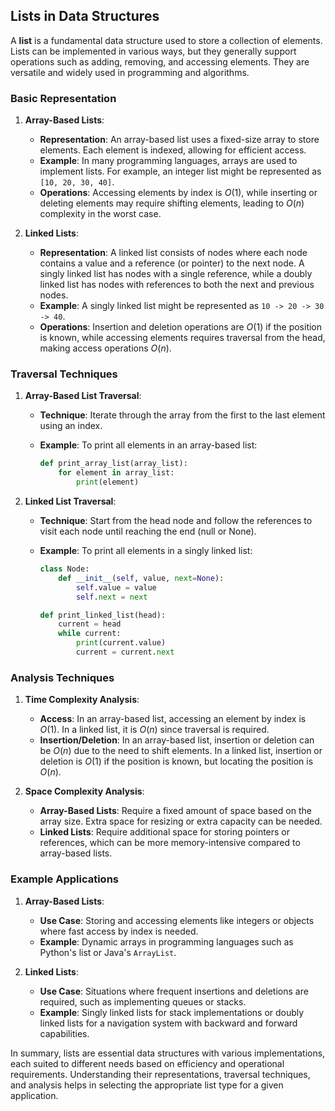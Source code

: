 ## Lists in Data Structures

A **list** is a fundamental data structure used to store a collection of elements. Lists can be implemented in various ways, but they generally support operations such as adding, removing, and accessing elements. They are versatile and widely used in programming and algorithms.

### Basic Representation

1. **Array-Based Lists**:
   - **Representation**: An array-based list uses a fixed-size array to store elements. Each element is indexed, allowing for efficient access.
   - **Example**: In many programming languages, arrays are used to implement lists. For example, an integer list might be represented as `[10, 20, 30, 40]`.
   - **Operations**: Accessing elements by index is $O(1)$, while inserting or deleting elements may require shifting elements, leading to $O(n)$ complexity in the worst case.

2. **Linked Lists**:
   - **Representation**: A linked list consists of nodes where each node contains a value and a reference (or pointer) to the next node. A singly linked list has nodes with a single reference, while a doubly linked list has nodes with references to both the next and previous nodes.
   - **Example**: A singly linked list might be represented as `10 -> 20 -> 30 -> 40`.
   - **Operations**: Insertion and deletion operations are $O(1)$ if the position is known, while accessing elements requires traversal from the head, making access operations $O(n)$.

### Traversal Techniques

1. **Array-Based List Traversal**:
   - **Technique**: Iterate through the array from the first to the last element using an index.
   - **Example**: To print all elements in an array-based list:

     ```python
     def print_array_list(array_list):
         for element in array_list:
             print(element)
     ```

2. **Linked List Traversal**:
   - **Technique**: Start from the head node and follow the references to visit each node until reaching the end (null or None).
   - **Example**: To print all elements in a singly linked list:

     ```python
     class Node:
         def __init__(self, value, next=None):
             self.value = value
             self.next = next

     def print_linked_list(head):
         current = head
         while current:
             print(current.value)
             current = current.next
     ```

### Analysis Techniques

1. **Time Complexity Analysis**:
   - **Access**: In an array-based list, accessing an element by index is $O(1)$. In a linked list, it is $O(n)$ since traversal is required.
   - **Insertion/Deletion**: In an array-based list, insertion or deletion can be $O(n)$ due to the need to shift elements. In a linked list, insertion or deletion is $O(1)$ if the position is known, but locating the position is $O(n)$.

2. **Space Complexity Analysis**:
   - **Array-Based Lists**: Require a fixed amount of space based on the array size. Extra space for resizing or extra capacity can be needed.
   - **Linked Lists**: Require additional space for storing pointers or references, which can be more memory-intensive compared to array-based lists.

### Example Applications

1. **Array-Based Lists**:
   - **Use Case**: Storing and accessing elements like integers or objects where fast access by index is needed.
   - **Example**: Dynamic arrays in programming languages such as Python's list or Java's `ArrayList`.

2. **Linked Lists**:
   - **Use Case**: Situations where frequent insertions and deletions are required, such as implementing queues or stacks.
   - **Example**: Singly linked lists for stack implementations or doubly linked lists for a navigation system with backward and forward capabilities.

In summary, lists are essential data structures with various implementations, each suited to different needs based on efficiency and operational requirements. Understanding their representations, traversal techniques, and analysis helps in selecting the appropriate list type for a given application.
